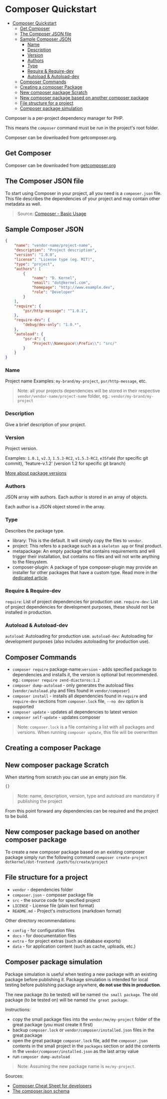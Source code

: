 # Composer Quickstart

- [Composer Quickstart](#composer-quickstart)
    - [Get Composer](#get-composer)
    - [The Composer JSON file](#the-composer-json-file)
    - [Sample Composer JSON](#sample-composer-json)
        - [Name](#name)
        - [Description](#description)
        - [Version](#version)
        - [Authors](#authors)
        - [Type](#type)
        - [Require & Require-dev](#require-require-dev)
        - [Autoload & Autoload-dev](#autoload-autoload-dev)
    - [Composer Commands](#composer-commands)
    - [Creating a composer Package](#creating-a-composer-package)
    - [New composer package Scratch](#new-composer-package-scratch)
    - [New composer package based on another composer package](#new-composer-package-based-on-another-composer-package)
    - [File structure for a project](#file-structure-for-a-project)
    - [Composer package simulation](#composer-package-simulation)

Composer is a per-project dependency manager for PHP.

This means the `composer` command must be run in the project's root folder.

Composer can be downloaded from getcomposer.org.

## Get Composer

Composer can be downloaded from [getcomposer.org](https://getcomposer.org)

## The Composer JSON file

To start using Composer in your project, all you need is a `composer.json` file. This file describes the dependencies of your project and may contain other metadata as well.
> Source: [Composer - Basic Usage](https://getcomposer.org/doc/01-basic-usage.md)

## Sample Composer JSON

```json
{
    "name": "vendor-name/project-name",
    "description": "Project description",
    "version": "1.0.0",
    "license": "License type (eg. MIT)",
    "type": "project",
    "authors": [
        {
            "name": "D. Kernel",
            "email": "dot@kernel.com",
            "homepage": "http://www.example.dev",
            "role": "Developer"
        }
    ],
    "require": {
        "psr/http-message": "^1.0.1",
    },
    "require-dev": {
        "debug/dev-only": "1.0.*",
    },
    "autoload": {
        "psr-4": {
            "Project\\Namespace\\Prefix\\": "src/"
        }
    }
}
```

### Name

Project name
Examples: `my-brand/my-project`, `psr/http-message`, etc.

> Note: all your projects dependencies will be stored in their respective `vendor/vendor-name/project-name` folder, eg.:
`vendor/my-brand/my-project`

### Description

Give a brief description of your project.

### Version

Project version.

Examples: `1.0.1`, `v2.3`, `1.5.3-RC2`, `v1.5.3-RC2`, `e35fa0d` (for specific git commit), 'feature-v.1.2' (version 1.2 for specific git branch)

[More about package versions](Composer-Package-Versions.md)

### Authors

JSON array with authors. Each author is stored in an array of objects.

Each author is a JSON object stored in the array.

### Type

Describes the package type.

- library: This is the default. It will simply copy the files to `vendor`.
- project: This refers to a package such as a `skeleton app` or final product.
- metapackage: An empty package that contains requirements and will trigger their installation, but contains no files and will not write anything to the filesystem.
- composer-plugin: A package of type composer-plugin may provide an installer for other packages that have a custom type. Read more in the [dedicated article](https://getcomposer.org/doc/articles/custom-installers.md).

### Require & Require-dev

`require`: List of project dependencies for production use.
`require-dev`: List of project dependencies for development purposes, these should not be installed in production.

### Autoload & Autoload-dev

`autoload`: Autoloading for production use.
`autoload-dev`: Autoloading for development purposes (also includes autoloading for production use).

## Composer Commands

- `composer require` package-name:`version` - adds specified package to dependencies and installs it, the version is optional but recommended. eg.: `composer require zend-diactoros:1.2`
- `composer dump-autoload` - only generates the autoload files (`vendor/autoload.php` and files found in `vendor/composer`)
- `composer install` - installs all dependencies found in `require` and `require-dev` sections from `composer.lock` file, `--no dev` option is supported
- `composer update` - updates all dependencies to latest version
- `composer self-update` - updates composer
> Note: `composer.lock` is a file containing a list with all packages and versions. When running `composer update`, this file will be overwritten

## Creating a composer Package

## New composer package Scratch

When starting from scratch you can use an empty json file.

```json
{}
```

> Note: name, description, version, type and autoload are mandatory if publishing the project

From this point forward any dependencies can be required and the project to be build.

## New composer package based on another composer package

To create a new composer package based on an existing composer package simply run the following command
`composer create-project dotkernel/dot-frontend /path/to/create/project`

## File structure for a project

- `vendor` - dependencies folder
- `composer.json` - composer package file
- `src` - the source code for specified project
- `LICENSE` - License file (plain text format)
- `README.md` - Project's instructions (markdown format)

Other directory recommendations:

- `config` - for configuration files
- `docs` -  for doocumentation files
- `extra` - for project extras (such as database exports)
- `data` - for application content (such as cache, uploads, etc.)

## Composer package simulation

Package simulation is useful when testing a new package with an existing package before publishing it.
Package simulation is intended for local testing before publishing package anywhere, **do not use this in production**.

The new package (to be tested) will be named `the small package`.
The old package (to be tested on) will be named `the great package`.

Instructions:

- copy the small package files into the `vendor/me/my-project` folder of the great package (you must create it first)
- backup `composer.lock` or `vendor/composer/installed.json` files in the great package
- open the great package `composer.lock` file, add the `composer.json` contents in the small project in the `packages` section or add the contents in the `vendor/composer/installed.json` as the last array value
- run `composer dump-autoload`

> Note: Assuming the new package name is `me/my-project`.

Sources:

- [Composer Cheat Sheet for developers](http://composer.json.jolicode.com/)
- [The composer.json schema](https://getcomposer.org/doc/04-schema.md)
